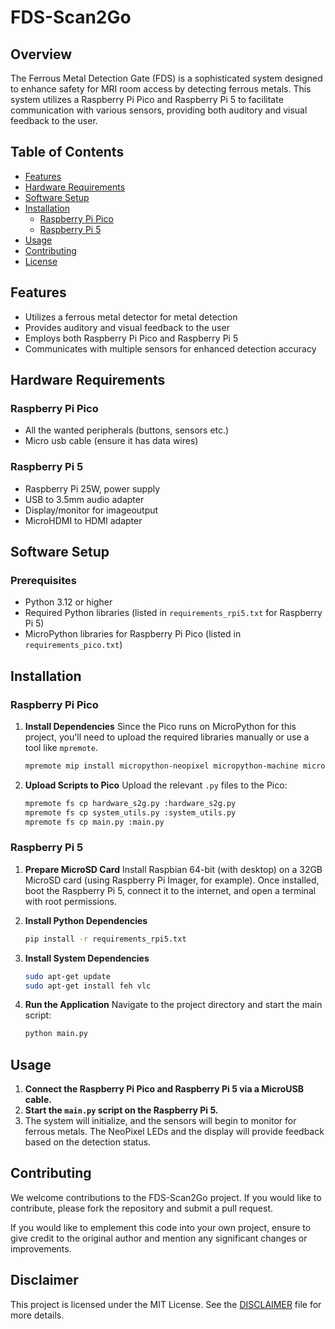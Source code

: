 # FDS-Scan2Go

## Overview
The Ferrous Metal Detection Gate (FDS) is a sophisticated system designed to enhance safety for MRI room access by detecting ferrous metals. This system utilizes a Raspberry Pi Pico and Raspberry Pi 5 to facilitate communication with various sensors, providing both auditory and visual feedback to the user.

## Table of Contents
- [Features](#features)
- [Hardware Requirements](#hardware-requirements)
- [Software Setup](#software-setup)
- [Installation](#installation)
  - [Raspberry Pi Pico](#raspberry-pi-pico)
  - [Raspberry Pi 5](#raspberry-pi-5)
- [Usage](#usage)
- [Contributing](#contributing)
- [License](#license)

## Features
- Utilizes a ferrous metal detector for metal detection
- Provides auditory and visual feedback to the user
- Employs both Raspberry Pi Pico and Raspberry Pi 5
- Communicates with multiple sensors for enhanced detection accuracy

## Hardware Requirements
### Raspberry Pi Pico
- All the wanted peripherals (buttons, sensors etc.)
- Micro usb cable (ensure it has data wires)

### Raspberry Pi 5
- Raspberry Pi 25W, power supply
- USB to 3.5mm audio adapter
- Display/monitor for imageoutput
- MicroHDMI to HDMI adapter 

## Software Setup
### Prerequisites
- Python 3.12 or higher
- Required Python libraries (listed in `requirements_rpi5.txt` for Raspberry Pi 5)
- MicroPython libraries for Raspberry Pi Pico (listed in `requirements_pico.txt`)

## Installation
### Raspberry Pi Pico

1. **Install Dependencies**
   Since the Pico runs on MicroPython for this project, you'll need to upload the required libraries manually or use a tool like `mpremote`.

   ```sh
   mpremote mip install micropython-neopixel micropython-machine micropython-time micropython-i2c micropython-uart
   ```

2. **Upload Scripts to Pico**
   Upload the relevant `.py` files to the Pico:
   ```sh
   mpremote fs cp hardware_s2g.py :hardware_s2g.py
   mpremote fs cp system_utils.py :system_utils.py
   mpremote fs cp main.py :main.py
   ```

### Raspberry Pi 5
1. **Prepare MicroSD Card**
   Install Raspbian 64-bit (with desktop) on a 32GB MicroSD card (using Raspberry Pi Imager, for example). Once installed, boot the Raspberry Pi 5, connect it to the internet, and open a terminal with root permissions.

2. **Install Python Dependencies**
   ```sh
   pip install -r requirements_rpi5.txt
   ```

3. **Install System Dependencies**
   ```sh
   sudo apt-get update
   sudo apt-get install feh vlc
   ```

4. **Run the Application**
   Navigate to the project directory and start the main script:
   ```sh
   python main.py
   ```

## Usage
1. **Connect the Raspberry Pi Pico and Raspberry Pi 5 via a MicroUSB cable.**
2. **Start the `main.py` script on the Raspberry Pi 5.**
3. The system will initialize, and the sensors will begin to monitor for ferrous metals. The NeoPixel LEDs and the display will provide feedback based on the detection status.

## Contributing
We welcome contributions to the FDS-Scan2Go project. If you would like to contribute, please fork the repository and submit a pull request. 

If you would like to emplement this code into your own project, ensure to give credit to the original author and mention any significant changes or improvements.

## Disclaimer
This project is licensed under the MIT License. See the [DISCLAIMER](DISCLAIMER.txt) file for more details.
